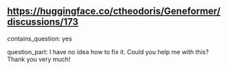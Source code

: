## https://huggingface.co/ctheodoris/Geneformer/discussions/173

contains_question: yes

question_part: I have no idea how to fix it. Could you help me with this? Thank you very much!